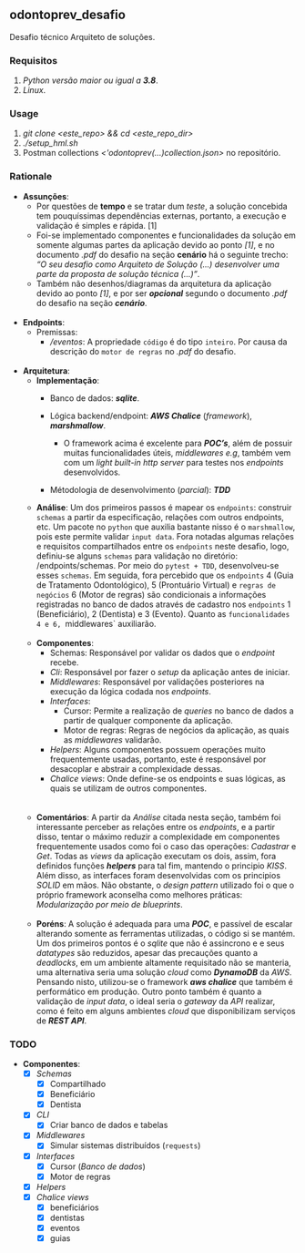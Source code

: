 ## odontoprev_desafio
Desafio técnico Arquiteto de soluções.

### Requisitos
1. *Python versão maior ou igual a **3.8***.
2. *Linux*.

### Usage

1. *git clone <este_repo> && cd <este_repo_dir>*
2. *./setup_hml.sh*
3. Postman collections _<'odontoprev(...)collection.json>_ no repositório.

### Rationale
* **Assunções**:
    * Por questões de **tempo** e se tratar dum _teste_, 
      a solução concebida tem pouquíssimas dependências 
      externas, portanto,  a execução e validação é 
      simples e rápida. [1]
    * Foi-se implementado componentes e funcionalidades 
      da solução em somente algumas partes da aplicação 
      devido ao ponto _[1]_, e no documento _.pdf_ do 
      desafio na seção **cenário** há o seguinte trecho: 
      _“O seu desafio como Arquiteto de Solução (...) 
      desenvolver uma parte da proposta de solução técnica (...)”_.
    * Também não desenhos/diagramas da arquitetura da aplicação
      devido ao ponto _[1]_, e por ser _**opcional**_ segundo o 
      documento _.pdf_ do desafio na seção _**cenário**_.
      <br>
      <br>
* **Endpoints**:
    * Premissas:
        * */eventos*: A propriedade `código` é do tipo `inteiro`. 
          Por causa da descrição do `motor de regras` no *.pdf* do desafio.
          <br>
          <br>
* **Arquitetura**:
    * **Implementação**:
        * Banco de dados: _**sqlite**_.
        * Lógica backend/endpoint: _**AWS Chalice**_ (_framework_),
          _**marshmallow**_.
            * O framework acima é excelente para _**POC’s**_, 
              além de possuir muitas funcionalidades úteis, 
              _middlewares e.g_, também vem com um _light built-in http server_ 
              para testes nos _endpoints_ desenvolvidos.
        
        * Métodologia de desenvolvimento (_parcial_): _**TDD**_
    * **Análise**:
        Um dos primeiros passos é mapear os `endpoints`: 
        construir `schemas` a partir da especificação, 
        relações com outros endpoints, etc. Um pacote
        no `python` que auxilia bastante nisso é o `marshmallow`, 
        pois este permite validar `input data`. 
        Fora notadas algumas relações e requisitos 
        compartilhados entre os `endpoints` neste desafio, 
        logo, definiu-se alguns `schemas` para validação no 
        diretório: /endpoints/schemas. Por meio do 
        `pytest + TDD`, desenvolveu-se esses `schemas`.
        Em seguida, fora percebido que os `endpoints` 
        4 (Guia de Tratamento Odontológico), 5 (Prontuário Virtual) 
        e `regras de negócios` 6 (Motor de regras) são condicionais a informações 
        registradas no banco de dados através de cadastro nos 
        `endpoints` 1 (Beneficiário), 2 (Dentista) e 3 (Evento). 
        Quanto as `funcionalidades 4 e 6, `middlewares` auxiliarão.
        <br>
        <br>
    * **Componentes**:
        * Schemas: Responsável por validar os dados que o _endpoint_ recebe.
        * _Cli_: Responsável por fazer o _setup_ da aplicação antes de iniciar.
        * _Middlewares_: Responsável por validações posteriores na execução da lógica codada nos _endpoints_.
        * _Interfaces_:
            * Cursor: Permite a realização de _queries_ no banco de dados a partir de qualquer componente da aplicação.
            * Motor de regras: Regras de negócios da aplicação, as quais as _middlewares_ validarão.
        * _Helpers_: Alguns componentes possuem operações muito frequentemente usadas, portanto, este é responsável por desacoplar e abstrair a complexidade dessas.
        * _Chalice views_: Onde define-se os endpoints e suas lógicas, as quais se utilizam de outros componentes.
        <br>
        <br>
    * **Comentários**:
    A partir da _Análise_ citada nesta seção, também foi interessante perceber
    as relações entre os _endpoints_, e a partir disso, tentar o máximo
    reduzir a complexidade em componentes frequentemente usados como foi o caso
    das operações: _Cadastrar_ e _Get_. Todas as _views_ da aplicação executam os dois,
    assim, fora definidos funções _**helpers**_ para tal fim, mantendo o principio _KISS_.
    Além disso, as interfaces foram desenvolvidas com os principios _SOLID_ em mãos.
    Não obstante, o _design pattern_ utilizado foi o que o próprio framework
    aconselha como melhores práticas: _Modularização por meio de blueprints_.<br><br>
    * **Poréns**: A solução é adequada para uma _**POC**_, e passível de escalar alterando
      somente as ferramentas utilizadas, o código si se mantém.
      Um dos primeiros pontos é o _sqlite_ que não é assincrono e
      e seus _datatypes_ são reduzidos, apesar das precauções quanto a _deadlocks_,
      em um ambiente altamente requisitado não se manteria, uma alternativa seria uma
      solução _cloud_ como _**DynamoDB**_ da _AWS_. Pensando nisto, utilizou-se o framework
      _**aws chalice**_ que também é performático em produção. Outro ponto também é quanto
      a validação de _input data_, o ideal seria o _gateway_ da _API_ realizar, como é feito
      em alguns ambientes _cloud_ que disponibilizam serviços de _**REST API**_.
    

### TODO

- **Componentes**:
    * [x] *Schemas*
        * [x] Compartilhado
        * [x] Beneficiário
        * [x] Dentista
  
    * [x] *CLI*
        * [x] Criar banco de dados e tabelas

    * [x] *Middlewares*
        * [x] Simular sistemas distribuídos (`requests`)
    
    * [x] *Interfaces*
        * [x] Cursor (*Banco de dados*)
        * [x] Motor de regras
    
    * [x] *Helpers*
    * [x] *Chalice views*
        * [x] beneficiários
        * [x] dentistas
        * [x] eventos
        * [x] guias